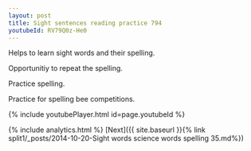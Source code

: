 ```yaml
---
layout: post
title: Sight sentences reading practice 794
youtubeId: RV79Q0z-He0
---
```

 
 
Helps to learn sight words and their spelling.

Opportunitiy to repeat the spelling. 

Practice spelling. 
 
Practice for spelling bee competitions. 
 
{% include youtubePlayer.html id=page.youtubeId %}
 
 
{% include analytics.html %} 
[Next]({{ site.baseurl }}{% link  split1/_posts/2014-10-20-Sight words science words spelling 35.md%})
 
